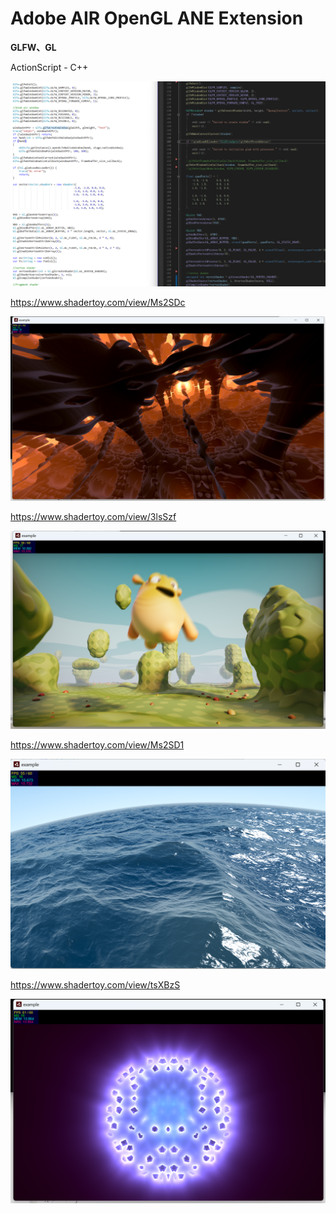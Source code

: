 # Adobe AIR OpenGL ANE Extension

**GLFW、GL**



ActionScript  -  C++

![code](screenshot/code.png)



https://www.shadertoy.com/view/Ms2SDc

![1](screenshot/1.png)



https://www.shadertoy.com/view/3lsSzf

![2](screenshot/2.png)



https://www.shadertoy.com/view/Ms2SD1

![3](screenshot/3.png)



https://www.shadertoy.com/view/tsXBzS

![4](screenshot/4.png)
